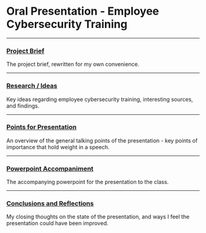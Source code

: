 # Oral Presentation - Employee Cybersecurity Training
---

### [Project Brief](Brief.md)
The project brief, rewritten for my own convenience.

---

### [Research / Ideas](Research/)
Key ideas regarding employee cybersecurity training, interesting sources, and findings.

---

### [Points for Presentation](Talking-Points.md)
An overview of the general talking points of the presentation - key points of importance that hold weight in a speech.

---

### [Powerpoint Accompaniment](https://view.officeapps.live.com/op/view.aspx?src=https%3A%2F%2Fraw.githubusercontent.com%2F20220856%2FRR-20220856.github.io%2Fmain%2FTechnical-Support%2FAssignments%2FOral-Presentation%2Fcyber-semifinal.pptx&wdOrigin=BROWSELINK)
The accompanying powerpoint for the presentation to the class.

---

### [Conclusions and Reflections](conclusions.md)
My closing thoughts on the state of the presentation, and ways I feel the presentation could have been improved.

